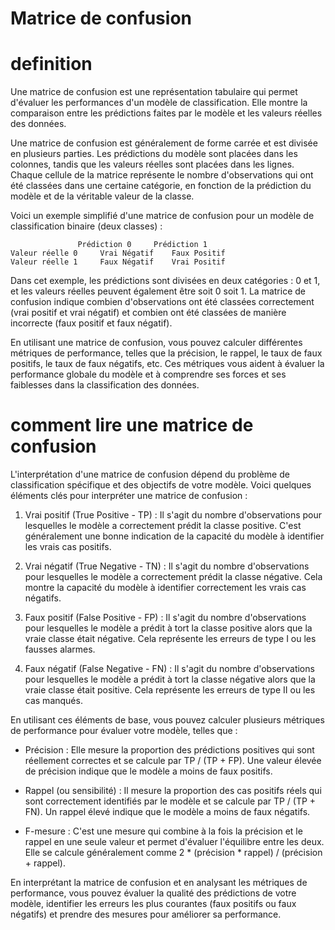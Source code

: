 # Matrice de confusion

# definition
Une matrice de confusion est une représentation tabulaire qui permet d'évaluer les performances d'un modèle de classification. Elle montre la comparaison entre les prédictions faites par le modèle et les valeurs réelles des données.

Une matrice de confusion est généralement de forme carrée et est divisée en plusieurs parties. Les prédictions du modèle sont placées dans les colonnes, tandis que les valeurs réelles sont placées dans les lignes. Chaque cellule de la matrice représente le nombre d'observations qui ont été classées dans une certaine catégorie, en fonction de la prédiction du modèle et de la véritable valeur de la classe.

Voici un exemple simplifié d'une matrice de confusion pour un modèle de classification binaire (deux classes) :

```
               Prédiction 0     Prédiction 1
Valeur réelle 0     Vrai Négatif    Faux Positif
Valeur réelle 1     Faux Négatif    Vrai Positif
```

Dans cet exemple, les prédictions sont divisées en deux catégories : 0 et 1, et les valeurs réelles peuvent également être soit 0 soit 1. La matrice de confusion indique combien d'observations ont été classées correctement (vrai positif et vrai négatif) et combien ont été classées de manière incorrecte (faux positif et faux négatif).

En utilisant une matrice de confusion, vous pouvez calculer différentes métriques de performance, telles que la précision, le rappel, le taux de faux positifs, le taux de faux négatifs, etc. Ces métriques vous aident à évaluer la performance globale du modèle et à comprendre ses forces et ses faiblesses dans la classification des données.

# comment lire une matrice de confusion

L'interprétation d'une matrice de confusion dépend du problème de classification spécifique et des objectifs de votre modèle. Voici quelques éléments clés pour interpréter une matrice de confusion :

1. Vrai positif (True Positive - TP) : Il s'agit du nombre d'observations pour lesquelles le modèle a correctement prédit la classe positive. C'est généralement une bonne indication de la capacité du modèle à identifier les vrais cas positifs.

2. Vrai négatif (True Negative - TN) : Il s'agit du nombre d'observations pour lesquelles le modèle a correctement prédit la classe négative. Cela montre la capacité du modèle à identifier correctement les vrais cas négatifs.

3. Faux positif (False Positive - FP) : Il s'agit du nombre d'observations pour lesquelles le modèle a prédit à tort la classe positive alors que la vraie classe était négative. Cela représente les erreurs de type I ou les fausses alarmes.

4. Faux négatif (False Negative - FN) : Il s'agit du nombre d'observations pour lesquelles le modèle a prédit à tort la classe négative alors que la vraie classe était positive. Cela représente les erreurs de type II ou les cas manqués.

En utilisant ces éléments de base, vous pouvez calculer plusieurs métriques de performance pour évaluer votre modèle, telles que :

- Précision : Elle mesure la proportion des prédictions positives qui sont réellement correctes et se calcule par TP / (TP + FP). Une valeur élevée de précision indique que le modèle a moins de faux positifs.

- Rappel (ou sensibilité) : Il mesure la proportion des cas positifs réels qui sont correctement identifiés par le modèle et se calcule par TP / (TP + FN). Un rappel élevé indique que le modèle a moins de faux négatifs.

- F-mesure : C'est une mesure qui combine à la fois la précision et le rappel en une seule valeur et permet d'évaluer l'équilibre entre les deux. Elle se calcule généralement comme 2 * (précision * rappel) / (précision + rappel).

En interprétant la matrice de confusion et en analysant les métriques de performance, vous pouvez évaluer la qualité des prédictions de votre modèle, identifier les erreurs les plus courantes (faux positifs ou faux négatifs) et prendre des mesures pour améliorer sa performance.
